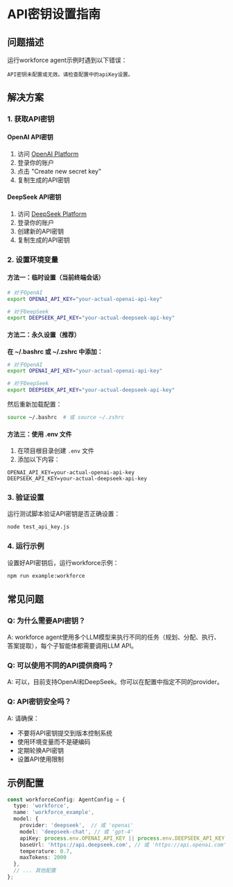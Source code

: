 # API密钥设置指南

## 问题描述

运行workforce agent示例时遇到以下错误：
```
API密钥未配置或无效。请检查配置中的apiKey设置。
```

## 解决方案

### 1. 获取API密钥

#### OpenAI API密钥
1. 访问 [OpenAI Platform](https://platform.openai.com/api-keys)
2. 登录你的账户
3. 点击 "Create new secret key"
4. 复制生成的API密钥

#### DeepSeek API密钥
1. 访问 [DeepSeek Platform](https://platform.deepseek.com/api_keys)
2. 登录你的账户
3. 创建新的API密钥
4. 复制生成的API密钥

### 2. 设置环境变量

#### 方法一：临时设置（当前终端会话）
```bash
# 对于OpenAI
export OPENAI_API_KEY="your-actual-openai-api-key"

# 对于DeepSeek
export DEEPSEEK_API_KEY="your-actual-deepseek-api-key"
```

#### 方法二：永久设置（推荐）

**在 ~/.bashrc 或 ~/.zshrc 中添加：**
```bash
# 对于OpenAI
export OPENAI_API_KEY="your-actual-openai-api-key"

# 对于DeepSeek
export DEEPSEEK_API_KEY="your-actual-deepseek-api-key"
```

然后重新加载配置：
```bash
source ~/.bashrc  # 或 source ~/.zshrc
```

#### 方法三：使用 .env 文件
1. 在项目根目录创建 `.env` 文件
2. 添加以下内容：
```
OPENAI_API_KEY=your-actual-openai-api-key
DEEPSEEK_API_KEY=your-actual-deepseek-api-key
```

### 3. 验证设置

运行测试脚本验证API密钥是否正确设置：
```bash
node test_api_key.js
```

### 4. 运行示例

设置好API密钥后，运行workforce示例：
```bash
npm run example:workforce
```

## 常见问题

### Q: 为什么需要API密钥？
A: workforce agent使用多个LLM模型来执行不同的任务（规划、分配、执行、答案提取），每个子智能体都需要调用LLM API。

### Q: 可以使用不同的API提供商吗？
A: 可以，目前支持OpenAI和DeepSeek。你可以在配置中指定不同的provider。

### Q: API密钥安全吗？
A: 请确保：
- 不要将API密钥提交到版本控制系统
- 使用环境变量而不是硬编码
- 定期轮换API密钥
- 设置API使用限制

## 示例配置

```typescript
const workforceConfig: AgentConfig = {
  type: 'workforce',
  name: 'workforce_example',
  model: {
    provider: 'deepseek',  // 或 'openai'
    model: 'deepseek-chat', // 或 'gpt-4'
    apiKey: process.env.OPENAI_API_KEY || process.env.DEEPSEEK_API_KEY,
    baseUrl: 'https://api.deepseek.com', // 或 'https://api.openai.com'
    temperature: 0.7,
    maxTokens: 2000
  },
  // ... 其他配置
};
```
